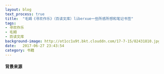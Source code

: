 ```yaml
---
layout: blog
text_process: true
title:  "毛姆《寻欢作乐》（百读文库）liberxue一些所感所想和笔记书签"
tags:
- 寻欢作乐
- 毛姆
- 百读文库
background-image: http://ot1cc1u9t.bkt.clouddn.com/17-7-15/82431810.jpg
date:   2017-06-27 23:43:54
category: 书籍
---
```


#### 背景来源
